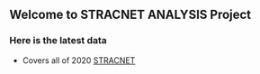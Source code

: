 ## Welcome to STRACNET ANALYSIS Project

### Here is the latest data 

- Covers all of 2020 [STRACNET](https://donojazz.github.io/STRACNET-Analysis)

